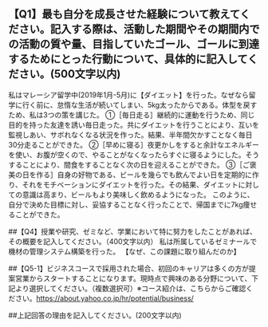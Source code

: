 ## 【Q1】最も自分を成長させた経験について教えてください。記入する際は、活動した期間やその期間内での活動の質や量、目指していたゴール、ゴールに到達するためにとった行動について、具体的に記入してください。(500文字以内)

私はマレーシア留学中(2019年1月-5月)に【ダイエット】を行った。なぜなら留学に行く前に、怠惰な生活が続いてしまい、5kg太ったからである。体型を戻すため、私は3つの策を講じた。
①［毎日走る］継続的に運動を行うため、同じ目的を持った友達を誘い毎日走った。共にダイエットを行うことにより、互いを監視しあい、サボれなくなる状況を作った。結果、半年間欠かすことなく毎日30分走ることができた。
②［早めに寝る］夜更かしをすると余計なエネルギーを使い、お腹が空くので、やることがなくなったらすぐに寝るようにした。そうすることにより、間食をすることなく次の日を迎えることができた。
③［ご褒美の日を作る］自身の好物である、ビールを幾らでも飲んでよい日を定期的に作り、それをモチベーションにダイエットを行った。その結果、ダイエットに対しての意識は高まり、ビールもより美味しく飲めるようになった。
このように、自分で決めた目標に対し、妥協することなく行ったことで、帰国までに7kg痩せることができた。

##【Q4】授業や研究、ゼミなど、学業において特に努力をしたことがあれば、その概要を記入してください。（400文字以内）
私は所属しているゼミナールで機材の管理システム構築を行った。
【なぜ、この課題に取り組んだのか】


##【Q5-1】ビジネスコースで採用された場合、初回のキャリアは多くの方が提案営業からスタートすることになります。現時点で興味のある分野について、下記より選択してください。（複数選択可）※コース紹介は、こちらからご確認ください。https://about.yahoo.co.jp/hr/potential/business/

##上記回答の理由を記入してください。(200文字以内)
